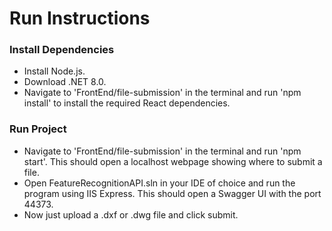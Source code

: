 # Run Instructions

### Install Dependencies
- Install Node.js.
- Download .NET 8.0.
- Navigate to 'FrontEnd/file-submission' in the terminal and run 'npm install' to install the required React dependencies.


### Run Project
- Navigate to 'FrontEnd/file-submission' in the terminal and run 'npm start'. This should open a localhost webpage showing where to submit a file.
- Open FeatureRecognitionAPI.sln in your IDE of choice and run the program using IIS Express. This should open a Swagger UI with the port 44373.
- Now just upload a .dxf or .dwg file and click submit.
